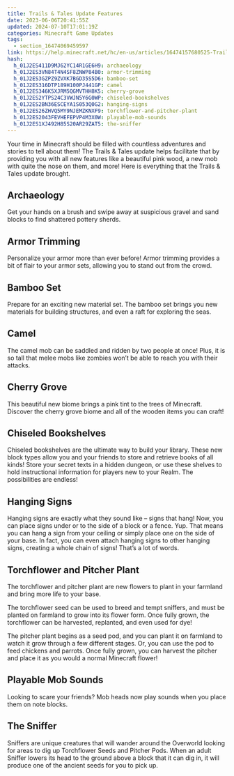 ```yaml
---
title: Trails & Tales Update Features
date: 2023-06-06T20:41:55Z
updated: 2024-07-10T17:01:19Z
categories: Minecraft Game Updates
tags:
  - section_16474069459597
link: https://help.minecraft.net/hc/en-us/articles/16474157680525-Trails-Tales-Update-Features
hash:
  h_01J2ES411D9MJ62YC14R1GE6H9: archaeology
  h_01J2ES3VN84T4N4SF8ZNWP84B0: armor-trimming
  h_01J2ES3GZPZ9ZVXK7BGD35S5D6: bamboo-set
  h_01J2ES316DTP189H100PJ441GP: camel
  h_01J2ES346K5XJRM5QGMVTHH8K5: cherry-grove
  h_01J2ES2YTPS24C3VWJN5Y6G0WP: chiseled-bookshelves
  h_01J2ES2BN36ESCEYA1S053Q0G2: hanging-signs
  h_01J2ES26ZHVQ5MY9NJEMZKNXF9: torchflower-and-pitcher-plant
  h_01J2ES2043FEVHEFEPVP4M3X0W: playable-mob-sounds
  h_01J2ES1XJ492H85S20AR29ZAT5: the-sniffer
---
```


Your time in Minecraft should be filled with countless adventures and stories to tell about them! The Trails & Tales update helps facilitate that by providing you with all new features like a beautiful pink wood, a new mob with quite the nose on them, and more! Here is everything that the Trails & Tales update brought.

## Archaeology

Get your hands on a brush and swipe away at suspicious gravel and sand blocks to find shattered pottery sherds.

## Armor Trimming

Personalize your armor more than ever before! Armor trimming provides a bit of flair to your armor sets, allowing you to stand out from the crowd.

## Bamboo Set

Prepare for an exciting new material set. The bamboo set brings you new materials for building structures, and even a raft for exploring the seas.

## Camel

The camel mob can be saddled and ridden by two people at once! Plus, it is so tall that melee mobs like zombies won’t be able to reach you with their attacks.

## Cherry Grove

This beautiful new biome brings a pink tint to the trees of Minecraft. Discover the cherry grove biome and all of the wooden items you can craft!

## Chiseled Bookshelves

Chiseled bookshelves are the ultimate way to build your library. These new block types allow you and your friends to store and retrieve books of all kinds! Store your secret texts in a hidden dungeon, or use these shelves to hold instructional information for players new to your Realm. The possibilities are endless!

## Hanging Signs

Hanging signs are exactly what they sound like – signs that hang! Now, you can place signs under or to the side of a block or a fence. Yup. That means you can hang a sign from your ceiling or simply place one on the side of your base. In fact, you can even attach hanging signs to other hanging signs, creating a whole chain of signs! That’s a lot of words.

## Torchflower and Pitcher Plant

The torchflower and pitcher plant are new flowers to plant in your farmland and bring more life to your base.

The torchflower seed can be used to breed and tempt sniffers, and must be planted on farmland to grow into its flower form. Once fully grown, the torchflower can be harvested, replanted, and even used for dye!

The pitcher plant begins as a seed pod, and you can plant it on farmland to watch it grow through a few different stages. Or, you can use the pod to feed chickens and parrots. Once fully grown, you can harvest the pitcher and place it as you would a normal Minecraft flower!

## Playable Mob Sounds

Looking to scare your friends? Mob heads now play sounds when you place them on note blocks.

## The Sniffer

Sniffers are unique creatures that will wander around the Overworld looking for areas to dig up Torchflower Seeds and Pitcher Pods. When an adult Sniffer lowers its head to the ground above a block that it can dig in, it will produce one of the ancient seeds for you to pick up.
